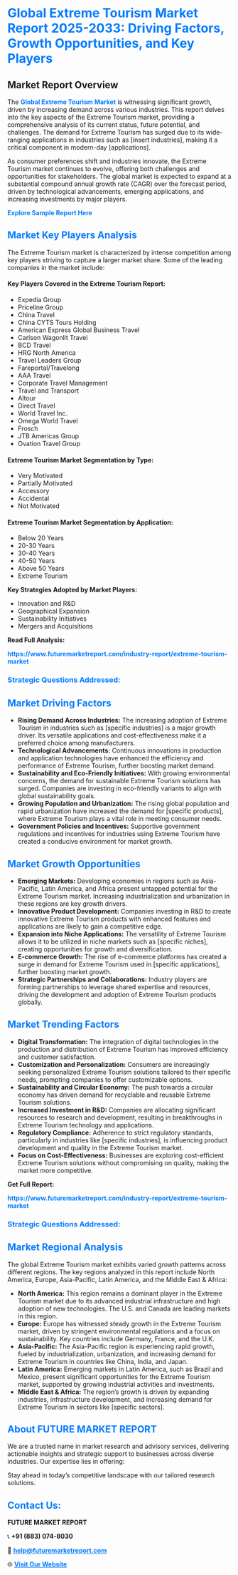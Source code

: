 <h1 style="color: #007BFF;">Global Extreme Tourism Market Report 2025-2033: Driving Factors, Growth Opportunities, and Key Players</h1>

<section id="overview">
<h2>Market Report Overview</h2>
<p>The <a href="https://www.futuremarketreport.com/industry-report/extreme-tourism-market" style="color: #007BFF; text-decoration: none;"><strong>Global Extreme Tourism Market</strong></a> is witnessing significant growth, driven by increasing demand across various industries. This report delves into the key aspects of the Extreme Tourism market, providing a comprehensive analysis of its current status, future potential, and challenges. The demand for Extreme Tourism has surged due to its wide-ranging applications in industries such as [insert industries], making it a critical component in modern-day [applications].</p>
<p>As consumer preferences shift and industries innovate, the Extreme Tourism market continues to evolve, offering both challenges and opportunities for stakeholders. The global market is expected to expand at a substantial compound annual growth rate (CAGR) over the forecast period, driven by technological advancements, emerging applications, and increasing investments by major players.</p>
</section>

<section id="overview">
<p><a href="https://www.futuremarketreport.com/request-sample/reportId=111991" style="color: #007BFF; text-decoration: none;"><strong>Explore Sample Report Here</strong></a></p>
</section>

<section id="key-players">
<h2 style="color: #007BFF;">Market Key Players Analysis</h2>
<p>The Extreme Tourism market is characterized by intense competition among key players striving to capture a larger market share. Some of the leading companies in the market include:</p>
<h4>Key Players Covered in the Extreme Tourism Report:</h4>
<ul><li>Expedia Group</li><li>Priceline Group</li><li>China Travel</li><li>China CYTS Tours Holding</li><li>American Express Global Business Travel</li><li>Carlson Wagonlit Travel</li><li>BCD Travel</li><li>HRG North America</li><li>Travel Leaders Group</li><li>Fareportal/Travelong</li><li>AAA Travel</li><li>Corporate Travel Management</li><li>Travel and Transport</li><li>Altour</li><li>Direct Travel</li><li>World Travel Inc.</li><li>Omega World Travel</li><li>Frosch</li><li>JTB Americas Group</li><li>Ovation Travel Group</li></ul>
<h4>Extreme Tourism Market Segmentation by Type:</h4>
<ul><li>Very Motivated</li><li>Partially Motivated</li><li>Accessory</li><li>Accidental</li><li>Not Motivated</li></ul>

<h4>Extreme Tourism Market Segmentation by Application:</h4>
<ul><li>Below 20 Years</li><li>20-30 Years</li><li>30-40 Years</li><li>40-50 Years</li><li>Above 50 Years</li><li>Extreme Tourism</li></ul>
<p><strong>Key Strategies Adopted by Market Players:</strong></p>
<ul>
<li>Innovation and R&D</li>
<li>Geographical Expansion</li>
<li>Sustainability Initiatives</li>
<li>Mergers and Acquisitions</li>
</ul>
</section>

<section>
<p><strong>Read Full Analysis: </strong></p><a href="https://www.futuremarketreport.com/industry-report/extreme-tourism-market" style="color: #007BFF; text-decoration: none;"><strong>https://www.futuremarketreport.com/industry-report/extreme-tourism-market</strong></a>
<h3 style="color: #007BFF;">Strategic Questions Addressed:</h3>
</section>

<section id="driving-factors">
<h2 style="color: #007BFF;">Market Driving Factors</h2>
<ul>
<li><strong>Rising Demand Across Industries:</strong> The increasing adoption of Extreme Tourism in industries such as [specific industries] is a major growth driver. Its versatile applications and cost-effectiveness make it a preferred choice among manufacturers.</li>
<li><strong>Technological Advancements:</strong> Continuous innovations in production and application technologies have enhanced the efficiency and performance of Extreme Tourism, further boosting market demand.</li>
<li><strong>Sustainability and Eco-Friendly Initiatives:</strong> With growing environmental concerns, the demand for sustainable Extreme Tourism solutions has surged. Companies are investing in eco-friendly variants to align with global sustainability goals.</li>
<li><strong>Growing Population and Urbanization:</strong> The rising global population and rapid urbanization have increased the demand for [specific products], where Extreme Tourism plays a vital role in meeting consumer needs.</li>
<li><strong>Government Policies and Incentives:</strong> Supportive government regulations and incentives for industries using Extreme Tourism have created a conducive environment for market growth.</li>
</ul>
</section>

<section id="growth-opportunities">
<h2 style="color: #007BFF;">Market Growth Opportunities</h2>
<ul>
<li><strong>Emerging Markets:</strong> Developing economies in regions such as Asia-Pacific, Latin America, and Africa present untapped potential for the Extreme Tourism market. Increasing industrialization and urbanization in these regions are key growth drivers.</li>
<li><strong>Innovative Product Development:</strong> Companies investing in R&D to create innovative Extreme Tourism products with enhanced features and applications are likely to gain a competitive edge.</li>
<li><strong>Expansion into Niche Applications:</strong> The versatility of Extreme Tourism allows it to be utilized in niche markets such as [specific niches], creating opportunities for growth and diversification.</li>
<li><strong>E-commerce Growth:</strong> The rise of e-commerce platforms has created a surge in demand for Extreme Tourism used in [specific applications], further boosting market growth.</li>
<li><strong>Strategic Partnerships and Collaborations:</strong> Industry players are forming partnerships to leverage shared expertise and resources, driving the development and adoption of Extreme Tourism products globally.</li>
</ul>
</section>

<section id="trending-factors">
<h2 style="color: #007BFF;">Market Trending Factors</h2>
<ul>
<li><strong>Digital Transformation:</strong> The integration of digital technologies in the production and distribution of Extreme Tourism has improved efficiency and customer satisfaction.</li>
<li><strong>Customization and Personalization:</strong> Consumers are increasingly seeking personalized Extreme Tourism solutions tailored to their specific needs, prompting companies to offer customizable options.</li>
<li><strong>Sustainability and Circular Economy:</strong> The push towards a circular economy has driven demand for recyclable and reusable Extreme Tourism solutions.</li>
<li><strong>Increased Investment in R&D:</strong> Companies are allocating significant resources to research and development, resulting in breakthroughs in Extreme Tourism technology and applications.</li>
<li><strong>Regulatory Compliance:</strong> Adherence to strict regulatory standards, particularly in industries like [specific industries], is influencing product development and quality in the Extreme Tourism market.</li>
<li><strong>Focus on Cost-Effectiveness:</strong> Businesses are exploring cost-efficient Extreme Tourism solutions without compromising on quality, making the market more competitive.</li>
</ul>
</section>

<section>
<p><strong>Get Full Report: </strong></p><a href="https://www.futuremarketreport.com/industry-report/extreme-tourism-market" style="color: #007BFF; text-decoration: none;"><strong>https://www.futuremarketreport.com/industry-report/extreme-tourism-market</strong></a>
<h3 style="color: #007BFF;">Strategic Questions Addressed:</h3>
</section>


<section id="regional-analysis">
<h2 style="color: #007BFF;">Market Regional Analysis</h2>
<p>The global Extreme Tourism market exhibits varied growth patterns across different regions. The key regions analyzed in this report include North America, Europe, Asia-Pacific, Latin America, and the Middle East & Africa:</p>
<ul>
<li><strong>North America:</strong> This region remains a dominant player in the Extreme Tourism market due to its advanced industrial infrastructure and high adoption of new technologies. The U.S. and Canada are leading markets in this region.</li>
<li><strong>Europe:</strong> Europe has witnessed steady growth in the Extreme Tourism market, driven by stringent environmental regulations and a focus on sustainability. Key countries include Germany, France, and the U.K.</li>
<li><strong>Asia-Pacific:</strong> The Asia-Pacific region is experiencing rapid growth, fueled by industrialization, urbanization, and increasing demand for Extreme Tourism in countries like China, India, and Japan.</li>
<li><strong>Latin America:</strong> Emerging markets in Latin America, such as Brazil and Mexico, present significant opportunities for the Extreme Tourism market, supported by growing industrial activities and investments.</li>
<li><strong>Middle East & Africa:</strong> The region’s growth is driven by expanding industries, infrastructure development, and increasing demand for Extreme Tourism in sectors like [specific sectors].</li>
</ul>
</section>

<footer>
<h2 style="color: #007BFF;">About FUTURE MARKET REPORT</h2>
<p>We are a trusted name in market research and advisory services, delivering actionable insights and strategic support to businesses across diverse industries. Our expertise lies in offering:</p>

<p>Stay ahead in today’s competitive landscape with our tailored research solutions.</p>

<h2 style="color: #007BFF;">Contact Us:</h2>
<p><strong>FUTURE MARKET REPORT</strong></p>
<p>📞 <strong>+91 (883) 074-8030</strong></p>
<p>📧 <strong><a href="mailto:help@futuremarketreport.com" style="color: #007BFF;">help@futuremarketreport.com</a></strong></p>
<p>🌐 <strong><a href="https://www.futuremarketreport.com/" style="color: #007BFF;">Visit Our Website</a></strong></p>
</footer>